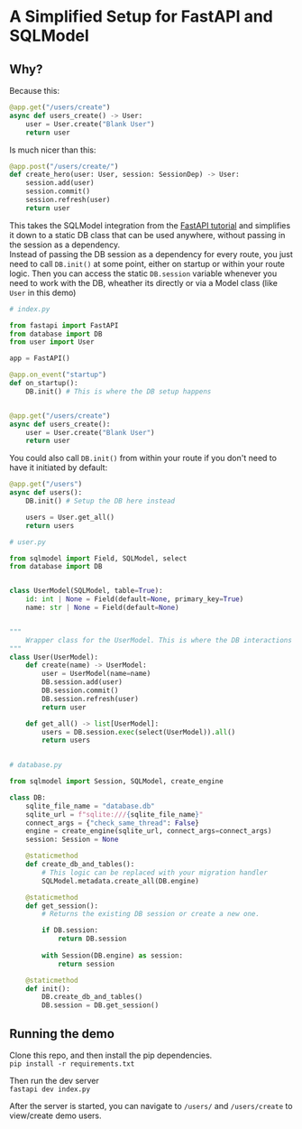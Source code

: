 # A Simplified Setup for FastAPI and SQLModel


## Why?

Because this:
```python
@app.get("/users/create")
async def users_create() -> User:
    user = User.create("Blank User")
    return user
```

Is much nicer than this:

```python
@app.post("/users/create/")
def create_hero(user: User, session: SessionDep) -> User:
    session.add(user)
    session.commit()
    session.refresh(user)
    return user
```


This takes the SQLModel integration from the [FastAPI tutorial](https://fastapi.tiangolo.com/tutorial/sql-databases/) and simplifies it down to a static DB class that can be used anywhere, without passing in the session as a dependency.  
Instead of passing the DB session as a dependency for every route, you just need to call `DB.init()` at some point, either on startup or within your route logic. Then you can access the static `DB.session` variable whenever you need to work with the DB, wheather its directly or via a Model class (like `User` in this demo)

```python
# index.py

from fastapi import FastAPI
from database import DB
from user import User

app = FastAPI()

@app.on_event("startup")
def on_startup():
    DB.init() # This is where the DB setup happens


@app.get("/users/create")
async def users_create():
    user = User.create("Blank User")
    return user
```

You could also call `DB.init()` from within your route if you don't need to have it initiated by default:

```python
@app.get("/users")
async def users():
    DB.init() # Setup the DB here instead

    users = User.get_all()
    return users
```


```python
# user.py

from sqlmodel import Field, SQLModel, select
from database import DB


class UserModel(SQLModel, table=True):
    id: int | None = Field(default=None, primary_key=True)
    name: str | None = Field(default=None)


"""
    Wrapper class for the UserModel. This is where the DB interactions occur.
"""
class User(UserModel):
    def create(name) -> UserModel:
        user = UserModel(name=name)
        DB.session.add(user)
        DB.session.commit()
        DB.session.refresh(user)
        return user

    def get_all() -> list[UserModel]:
        users = DB.session.exec(select(UserModel)).all()
        return users
    
```


```python
# database.py

from sqlmodel import Session, SQLModel, create_engine

class DB:    
    sqlite_file_name = "database.db"
    sqlite_url = f"sqlite:///{sqlite_file_name}"
    connect_args = {"check_same_thread": False}
    engine = create_engine(sqlite_url, connect_args=connect_args)
    session: Session = None

    @staticmethod
    def create_db_and_tables():
        # This logic can be replaced with your migration handler
        SQLModel.metadata.create_all(DB.engine)

    @staticmethod
    def get_session():
        # Returns the existing DB session or create a new one.

        if DB.session:
            return DB.session
        
        with Session(DB.engine) as session:
            return session

    @staticmethod 
    def init():
        DB.create_db_and_tables()
        DB.session = DB.get_session()

```


## Running the demo
Clone this repo, and then install the pip dependencies.  
```pip install -r requirements.txt```  

Then run the dev server  
```fastapi dev index.py```  

After the server is started, you can navigate to `/users/` and `/users/create` to view/create demo users.

